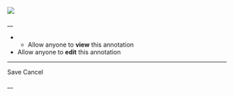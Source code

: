 ![](https://bat.bing.com/action/0?ti=56018282&Ver=2&mid=c081fd03-2ee7-4ba3-824d-0e30a5d377a2&sid=201ffde0635411ee902411d77b750559&vid=20202bf0635411ee9ac03f2e618b0b9f&vids=0&msclkid=N&pi=0&lg=en-US&sw=800&sh=600&sc=24&nwd=1&tl=Shortform%20%7C%20Book&p=https%3A%2F%2Fwww.shortform.com%2Fapp%2Fbook%2F21-lessons-for-the-21st-century%2Fchapter-20&r=&lt=302&evt=pageLoad&sv=1&rn=830066)

__

  *   * Allow anyone to **view** this annotation
  * Allow anyone to **edit** this annotation



* * *

Save Cancel

__



